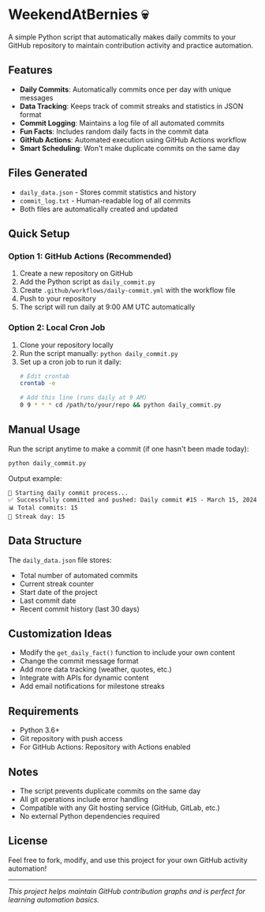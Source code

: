 # WeekendAtBernies 💀 

A simple Python script that automatically makes daily commits to your GitHub repository to maintain contribution activity and practice automation.

## Features

- **Daily Commits**: Automatically commits once per day with unique messages
- **Data Tracking**: Keeps track of commit streaks and statistics in JSON format
- **Commit Logging**: Maintains a log file of all automated commits
- **Fun Facts**: Includes random daily facts in the commit data
- **GitHub Actions**: Automated execution using GitHub Actions workflow
- **Smart Scheduling**: Won't make duplicate commits on the same day

## Files Generated

- `daily_data.json` - Stores commit statistics and history
- `commit_log.txt` - Human-readable log of all commits
- Both files are automatically created and updated

## Quick Setup

### Option 1: GitHub Actions (Recommended)
1. Create a new repository on GitHub
2. Add the Python script as `daily_commit.py`
3. Create `.github/workflows/daily-commit.yml` with the workflow file
4. Push to your repository
5. The script will run daily at 9:00 AM UTC automatically

### Option 2: Local Cron Job
1. Clone your repository locally
2. Run the script manually: `python daily_commit.py`
3. Set up a cron job to run it daily:
   ```bash
   # Edit crontab
   crontab -e
   
   # Add this line (runs daily at 9 AM)
   0 9 * * * cd /path/to/your/repo && python daily_commit.py
   ```

## Manual Usage

Run the script anytime to make a commit (if one hasn't been made today):

```bash
python daily_commit.py
```

Output example:
```
🚀 Starting daily commit process...
✅ Successfully committed and pushed: Daily commit #15 - March 15, 2024
📊 Total commits: 15
📅 Streak day: 15
```

## Data Structure

The `daily_data.json` file stores:
- Total number of automated commits
- Current streak counter
- Start date of the project
- Last commit date
- Recent commit history (last 30 days)

## Customization Ideas

- Modify the `get_daily_fact()` function to include your own content
- Change the commit message format
- Add more data tracking (weather, quotes, etc.)
- Integrate with APIs for dynamic content
- Add email notifications for milestone streaks

## Requirements

- Python 3.6+
- Git repository with push access
- For GitHub Actions: Repository with Actions enabled

## Notes

- The script prevents duplicate commits on the same day
- All git operations include error handling
- Compatible with any Git hosting service (GitHub, GitLab, etc.)
- No external Python dependencies required

## License

Feel free to fork, modify, and use this project for your own GitHub activity automation!

---

*This project helps maintain GitHub contribution graphs and is perfect for learning automation basics.*
